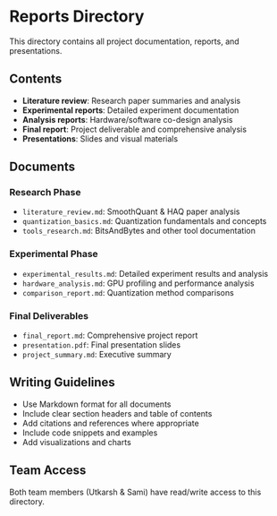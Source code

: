# Reports Directory

This directory contains all project documentation, reports, and presentations.

## Contents

- **Literature review**: Research paper summaries and analysis
- **Experimental reports**: Detailed experiment documentation
- **Analysis reports**: Hardware/software co-design analysis
- **Final report**: Project deliverable and comprehensive analysis
- **Presentations**: Slides and visual materials

## Documents

### Research Phase
- `literature_review.md`: SmoothQuant & HAQ paper analysis
- `quantization_basics.md`: Quantization fundamentals and concepts
- `tools_research.md`: BitsAndBytes and other tool documentation

### Experimental Phase
- `experimental_results.md`: Detailed experiment results and analysis
- `hardware_analysis.md`: GPU profiling and performance analysis
- `comparison_report.md`: Quantization method comparisons

### Final Deliverables
- `final_report.md`: Comprehensive project report
- `presentation.pdf`: Final presentation slides
- `project_summary.md`: Executive summary

## Writing Guidelines

- Use Markdown format for all documents
- Include clear section headers and table of contents
- Add citations and references where appropriate
- Include code snippets and examples
- Add visualizations and charts

## Team Access

Both team members (Utkarsh & Sami) have read/write access to this directory.

